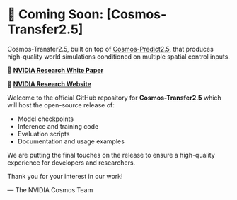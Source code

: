 # 🚀 Coming Soon: [Cosmos-Transfer2.5] 

Cosmos-Transfer2.5, built on top of [Cosmos-Predict2.5](https://github.com/nvidia-cosmos/cosmos-predict2.5), that produces high-quality world simulations conditioned on multiple spatial control inputs.

📄 [**NVIDIA Research White Paper**](https://research.nvidia.com/publication/2025-09_world-simulation-video-foundation-models-physical-ai)

🔬 [**NVIDIA Research Website**](https://research.nvidia.com/labs/dir/cosmos-transfer2.5)

Welcome to the official GitHub repository for **Cosmos-Transfer2.5** which will host the open-source release of:

- Model checkpoints
- Inference and training code
- Evaluation scripts
- Documentation and usage examples

We are putting the final touches on the release to ensure a high-quality experience for developers and researchers.

Thank you for your interest in our work!

— The NVIDIA Cosmos Team
